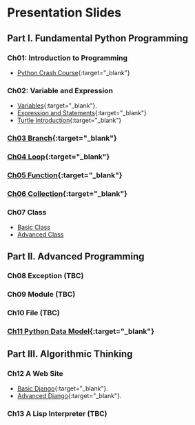 # Presentation Slides

## Part I. Fundamental Python Programming

### Ch01: Introduction to Programming

- [Python Crash Course](ch01_introduction/slides/crash_course.slides.html){:target="\_blank"}

### Ch02: Variable and Expression

- [Variables](ch02_variable/slides/variables.slides.html){:target="\_blank"}.
- [Expression and Statements](ch02_variable/slides/expression_statement.slides.html){:target="\_blank"}
- [Turtle Introduction](ch02_variable/slides/turtle_introduction.slides.html){:target="\_blank"}

### [Ch03 Branch](ch03_branch/slides/branch.slides.html){:target="\_blank"}

### [Ch04 Loop](ch04_loop/slides/loop.slides.html){:target="\_blank"}

### [Ch05 Function](ch05_function/slides/function.slides.html){:target="\_blank"}

### [Ch06 Collection](ch06_collection/slides/collection.slides.html){:target="\_blank"}

### Ch07 Class

- [Basic Class](ch07_class/slides/basic_class.slides.html)
- [Advanced Class](ch07_class/slides/advanced_class.slides.html)

## Part II. Advanced Programming

### Ch08 Exception (TBC)

### Ch09 Module (TBC)

### Ch10 File (TBC)

### [Ch11 Python Data Model](ch12_data_model/slides/data_model.slides.html){:target="\_blank"}

## Part III. Algorithmic Thinking

### Ch12 A Web Site

- [Basic Django](ch12_django/slides/basic_django.slides.html){:target="\_blank"}.
- [Advanced Django](ch12_django/slides/advanced_django.slides.html){:target="\_blank"}.

### Ch13 A Lisp Interpreter (TBC)
